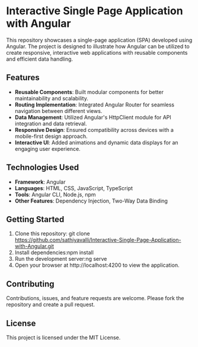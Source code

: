 # Interactive Single Page Application with Angular

This repository showcases a single-page application (SPA) developed using Angular. The project is designed to illustrate how Angular can be utilized to create responsive, interactive web applications with reusable components and efficient data handling.

## Features
- **Reusable Components**: Built modular components for better maintainability and scalability.
- **Routing Implementation**: Integrated Angular Router for seamless navigation between different views.
- **Data Management**: Utilized Angular's HttpClient module for API integration and data retrieval.
- **Responsive Design**: Ensured compatibility across devices with a mobile-first design approach.
- **Interactive UI**: Added animations and dynamic data displays for an engaging user experience.

## Technologies Used
- **Framework**: Angular
- **Languages**: HTML, CSS, JavaScript, TypeScript
- **Tools**: Angular CLI, Node.js, npm
- **Other Features**: Dependency Injection, Two-Way Data Binding

## Getting Started
1. Clone this repository:
   git clone https://github.com/sathiyavalli/Interactive-Single-Page-Application-with-Angular.git
2. Install dependencies:npm install
3. Run the development server:ng serve
4. Open your browser at http://localhost:4200 to view the application.

## Contributing
Contributions, issues, and feature requests are welcome. Please fork the repository and create a pull request.

## License
This project is licensed under the MIT License.
